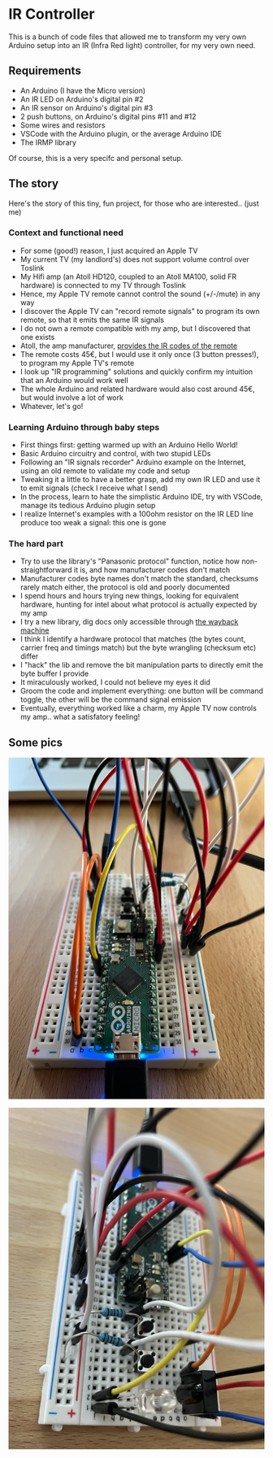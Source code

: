 # IR Controller

This is a bunch of code files that allowed me to transform my very own Arduino setup into an IR (Infra Red light) controller, for my very own need.

## Requirements

- An Arduino (I have the Micro version)
- An IR LED on Arduino's digital pin #2
- An IR sensor on Arduino's digital pin #3
- 2 push buttons, on Arduino's digital pins #11 and #12
- Some wires and resistors
- VSCode with the Arduino plugin, or the average Arduino IDE
- The IRMP library

Of course, this is a very specifc and personal setup.

## The story

Here's the story of this tiny, fun project, for those who are interested.. (just me)

### Context and functional need
- For some (good!) reason, I just acquired an Apple TV
- My current TV (my landlord's) does not support volume control over Toslink
- My Hifi amp (an Atoll HD120, coupled to an Atoll MA100, solid FR hardware) is connected to my TV through Toslink
- Hence, my Apple TV remote cannot control the sound (+/-/mute) in any way
- I discover the Apple TV can "record remote signals" to program its own remote, so that it emits the same IR signals
- I do not own a remote compatible with my amp, but I discovered that one exists
- Atoll, the amp manufacturer, [provides the IR codes of the remote](https://www.atoll-electronique.com/wp-content/uploads/2015/08/Remotes-controls-ATOLL-devices.pdf)
- The remote costs 45€, but I would use it only once (3 button presses!), to program my Apple TV's remote
- I look up "IR programming" solutions and quickly confirm my intuition that an Arduino would work well
- The whole Arduino and related hardware would also cost around 45€, but would involve a lot of work
- Whatever, let's go!

### Learning Arduino through baby steps
- First things first: getting warmed up with an Arduino Hello World!
- Basic Arduino circuitry and control, with two stupid LEDs
- Following an "IR signals recorder" Arduino example on the Internet, using an old remote to validate my code and setup
- Tweaking it a little to have a better grasp, add my own IR LED and use it to emit signals (check I receive what I send)
- In the process, learn to hate the simplistic Arduino IDE, try with VSCode, manage its tedious Arduino plugin setup
- I realize Internet's examples with a 100ohm resistor on the IR LED line produce too weak a signal: this one is gone

### The hard part
- Try to use the library's "Panasonic protocol" function, notice how non-straightforward it is, and how manufacturer codes don't match
- Manufacturer codes byte names don't match the standard, checksums rarely match either, the protocol is old and poorly documented
- I spend hours and hours trying new things, looking for equivalent hardware, hunting for intel about what protocol is actually expected by my amp
- I try a new library, dig docs only accessible through [the wayback machine](https://archive.org/)
- I think I identify a hardware protocol that matches (the bytes count, carrier freq and timings match) but the byte wrangling (checksum etc) differ
- I "hack" the lib and remove the bit manipulation parts to directly emit the byte buffer I provide
- It miraculously worked, I could not believe my eyes it did
- Groom the code and implement everything: one button will be command toggle, the other will be the command signal emission
- Eventually, everything worked like a charm, my Apple TV now controls my amp.. what a satisfatory feeling!

## Some pics

![](image1.png)

![](image2.png)
